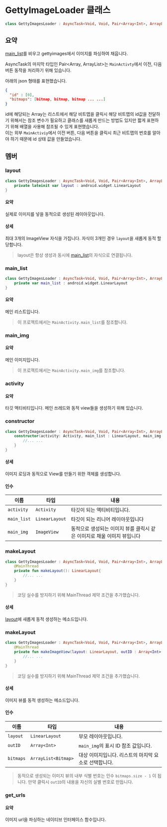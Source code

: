 # GettyImageLoader 클래스

```kotlin
class GettyImagesLoader : AsyncTask<Void, Void, Pair<Array<Int>, ArrayList<Bitmap>>>
```

## 요약
[main_list](#main_list)를 비우고 gettyimages에서 이미지를 파싱하여 채웁니다.

AsyncTask의 마지막 타입인 Pair<Array<Int>, ArrayList<Bitmap>>는 `MainActivty`에서 이전, 다음 버튼 동작을
처리하기 위해 있습니다.

 아래의 json 형태를 표현했습니다. 
```json
{
  "id" : [0],
  "bitmaps": [bitmap, bitmap, bitmap ... ...]
}
```
id에 해당되는 Array<Int>는 리스트에서 해당 비트맵을 클릭시 해당 비트맵의 id값을 전달하기 위해서는 참조 변수가 필요하고
클래스를 새롭게 만드는 방법도 있지만 짧게 표현하기 위해 배열을 사용해 참조될 수 있게 표현했습니다.<br/>
이는 외부 `MainActiviy`에서 이전 버튼, 다음 버튼을 클릭시 최근 비트맵의 번호를 알아야 하기 때문에 id 상태 값을 만들었습니다.<br/>


## 멤버
### layout
```kotlin
class GettyImagesLoader : AsyncTask<Void, Void, Pair<Array<Int>, ArrayList<Bitmap>>>{
    private lateinit var layout : android.widget.LinearLayout
}
```
#### 요약
실제로 이미지를 넣을 동적으로 생성된 레이아웃입니다.

#### 상세
최대 3개의 ImageView 자식을 가집니다.
자식이 3개인 경우 `layout`을 새롭게 동적 할당합니다.
> layout은 항상 생성과 동시에 [main_list](#main_list)의 자식으로 연결됩니다.

### main_list
```kotlin
class GettyImagesLoader : AsyncTask<Void, Void, Pair<Array<Int>, ArrayList<Bitmap>>>{
    private var main_list : android.widget.LinearLayout
}
```
#### 요약
메인 리스트입니다.
> 이 프로젝트에서는 `MainActivity.main_list`를 참조합니다.

### main_img
#### 요약
메인 이미지입니다.
> 이 프로젝트에서는 `MainActivity.main_img`를 참조합니다.

### activity
#### 요약
타깃 액티비티입니다. 메인 쓰레드와 동적 view들을 생성하기 위해 있습니다.

### constructor
```kotlin
class GettyImagesLoader : AsyncTask<Void, Void, Pair<Array<Int>, ArrayList<Bitmap>>>{
    constructor(activity: Activity, main_list : LinearLayout, main_img : ImageView) : super(){
        //... ...
    }
}
```
#### 상세 
이미지 로딩과 동적으로 View를 만들기 위한 객체를 생성합니다.

#### 인수
| 이름 | 타입 | 내용 |
| -- | -- | -- |
| `activity` | `Activity` | 타깃이 되는 액티비티입니다. |
| `main_list` | `LinearLayout` | 타깃이 되는 리니어 레이아웃입니다 |
| `main_img` | `ImageView` | 동적으로 생성되는 이미지 뷰를 클릭시 같은 이미지로 채울 이미지 뷰입니다 |

### makeLayout
```kotlin
class GettyImagesLoader : AsyncTask<Void, Void, Pair<Array<Int>, ArrayList<Bitmap>>>{
    @MainThread
    private fun makeLayout(): LinearLayout{
        //... ...
    }
}
```
> 코딩 실수를 방지하기 위해 MainThread 제약 조건을 추가했습니다.
#### 상세
[layout](#layout)에 새롭게 동적 생성하는 메소드입니다.

### makeLayout
```kotlin
class GettyImagesLoader : AsyncTask<Void, Void, Pair<Array<Int>, ArrayList<Bitmap>>>{
    @MainThread
    private fun makeImageView(layout: LinearLayout, outID : Array<Int>, bitmaps : ArrayList<Bitmap>) : ImageView{
        //... ...
    }
}
```
> 코딩 실수를 방지하기 위해 MainThread 제약 조건을 추가했습니다.
#### 상세
이미지 뷰를 동적 생성하는 메소드입니다.

#### 인수
| 이름 | 타입 | 내용 |
| -- | -- | -- |
| `layout` | `LinearLayout` | 부모 레이아웃입니다. |
| `outID` | `Array<Int>` | `main_img`의 표시 ID 참조 값입니다. |
| `bitmaps` | `ArrayList<Bitmap>` | 대상 이미지입니다. 리스트의 마지막 요소로 선택합니다. |
> 동적으로 생성되는 이미지 뷰의 내부 식별 번호는 인수 `bitmaps.size - 1` 이 됩니다.
> 만약 클릭시 `outID`의 내용을 자신의 실별 번호로 만듭니다. 

### get_urls

#### 요약
이미지 url을 파싱하는 네이티브 인터페이스 함수입니다.